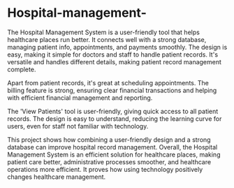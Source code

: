 # Hospital-management-
The Hospital Management System is a user-friendly tool that helps healthcare places run better. It connects well with a strong database, managing patient info, appointments, and payments smoothly. The design is easy, making it simple for doctors and staff to handle patient records. It's versatile and handles different details, making patient record management complete.

Apart from patient records, it's great at scheduling appointments. The billing feature is strong, ensuring clear financial transactions and helping with efficient financial management and reporting.

The 'View Patients' tool is user-friendly, giving quick access to all patient records. The design is easy to understand, reducing the learning curve for users, even for staff not familiar with technology.

This project shows how combining a user-friendly design and a strong database can improve hospital record management. Overall, the Hospital Management System is an efficient solution for healthcare places, making patient care better, administrative processes smoother, and healthcare operations more efficient. It proves how using technology positively changes healthcare management.
